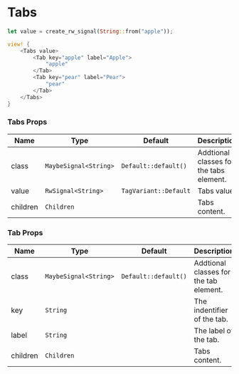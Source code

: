 # Tabs

```rust demo
let value = create_rw_signal(String::from("apple"));

view! {
    <Tabs value>
        <Tab key="apple" label="Apple">
            "apple"
        </Tab>
        <Tab key="pear" label="Pear">
            "pear"
        </Tab>
    </Tabs>
}
```

### Tabs Props

| Name     | Type                  | Default               | Description                             |
| -------- | --------------------- | --------------------- | --------------------------------------- |
| class    | `MaybeSignal<String>` | `Default::default()`  | Addtional classes for the tabs element. |
| value    | `RwSignal<String>`    | `TagVariant::Default` | Tabs value.                             |
| children | `Children`            |                       | Tabs content.                           |

### Tab Props

| Name     | Type                  | Default              | Description                            |
| -------- | --------------------- | -------------------- | -------------------------------------- |
| class    | `MaybeSignal<String>` | `Default::default()` | Addtional classes for the tab element. |
| key      | `String`              |                      | The indentifier of the tab.            |
| label    | `String`              |                      | The label of the tab.                  |
| children | `Children`            |                      | Tabs content.                          |
